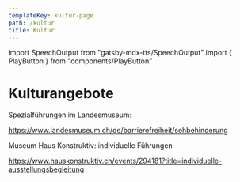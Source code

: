 ```yaml
---
templateKey: kultur-page
path: /kultur
title: Kultur
---
```

import SpeechOutput from "gatsby-mdx-tts/SpeechOutput"
import { PlayButton } from "components/PlayButton"

<SpeechOutput id="ueberuns-page-teil1" customPlayButton={PlayButton}>

# K﻿ulturangebote

Spezialführungen im Landesmuseum:

<https://www.landesmuseum.ch/de/barrierefreiheit/sehbehinderung>



Museum Haus Konstruktiv: individuelle Führungen

<https://www.hauskonstruktiv.ch/events/294181?title=individuelle-ausstellungsbegleitung>

</SpeechOutput>